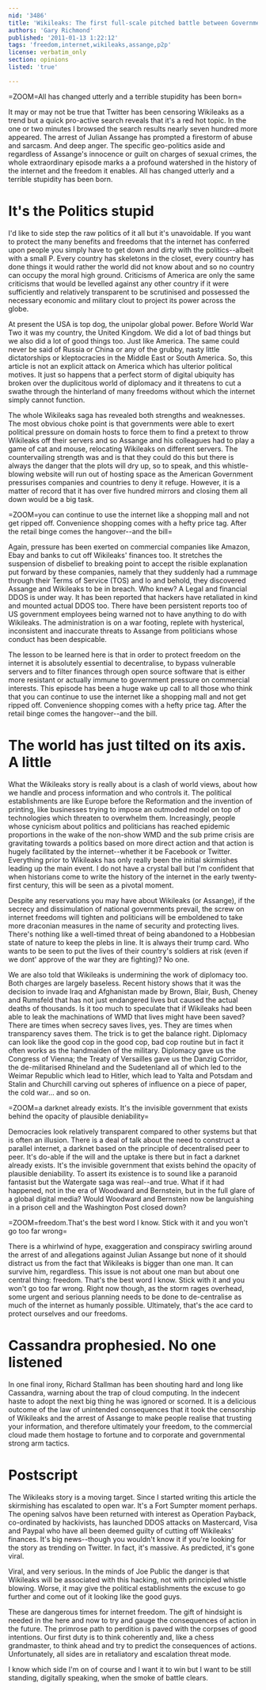 ```yaml
---
nid: '3486'
title: 'Wikileaks: The first full-scale pitched battle between Government and the Open Web'
authors: 'Gary Richmond'
published: '2011-01-13 1:22:12'
tags: 'freedom,internet,wikileaks,assange,p2p'
license: verbatim_only
section: opinions
listed: 'true'

---
```

=ZOOM=All has changed utterly and a terrible stupidity has been born=

It may or may not be true that Twitter has been censoring Wikileaks as a trend but a quick pro-active search reveals that it's a red hot topic. In the one or two minutes I browsed the search results nearly seven hundred more appeared. The arrest of Julian Assange has prompted a firestorm of abuse and sarcasm. And deep anger. The specific geo-politics aside and regardless of Assange's innocence or guilt on charges of sexual crimes, the whole extraordinary episode marks a a profound watershed in the history of the internet and the freedom it enables. All has changed utterly and a terrible stupidity has been born.

# It's the Politics stupid

I'd like to side step the raw politics of it all but it's unavoidable. If you want to protect the many benefits and freedoms that the internet has conferred upon people you simply have to get down and dirty with the politics--albeit with a small P. Every country has skeletons in the closet, every country has done things it would rather the world did not know about and so no country can occupy the moral high ground. Criticisms of America are only the same criticisms that would be levelled against any other country if it were sufficiently and relatively transparent to be scrutinised and possessed the necessary economic and military clout to project its power across the globe. 

At present the USA is top dog, the unipolar global power. Before World War Two it was my country, the United Kingdom. We did a lot of bad things but we also did a lot of good things too. Just like America. The same could never be said of Russia or China or any of the grubby, nasty little dictatorships or kleptocracies in the Middle East or South America. So, this article is not an explicit attack on America which has ulterior political motives. It just so happens that a perfect storm of digital ubiquity has broken over the duplicitous world of diplomacy and it threatens to cut a swathe through the hinterland of many freedoms without which the internet simply cannot function.

The whole Wikileaks saga has revealed both strengths and weaknesses. The most obvious choke point is that governments were able to exert political pressure on domain hosts to force them to find a pretext to throw Wikileaks off their servers and so Assange and his colleagues had to play a game of cat and mouse, relocating Wikileaks on different servers. The countervailing strength was and is that they could do this but there is always the danger that the plots will dry up, so to speak, and this whistle-blowing website will run out of hosting space as the American Government pressurises companies and countries to deny it refuge. However, it is a matter of record that it has over five hundred mirrors and closing them all down would be a big task.
 
=ZOOM=you can continue to use the internet like a shopping mall and not get ripped off. Convenience shopping comes with a hefty price tag. After the retail binge comes the hangover--and the bill=

Again, pressure has been exerted on commercial companies like Amazon, Ebay and banks to cut off Wikileaks' finances too. It stretches the suspension of disbelief to breaking point to accept the risible explanation put forward by these companies, namely that they suddenly had a rummage through their Terms of Service (TOS) and lo and behold, they discovered Assange and Wikileaks to be in breach. Who knew? A Legal and financial DDOS is under way. It has been reported that hackers have retaliated in kind and mounted actual DDOS too. There have been persistent reports too of US government employees being warned not to have anything to do with Wikileaks. The administration is on a war footing, replete with hysterical, inconsistent and inaccurate threats to Assange from politicians whose conduct has been despicable. 

The lesson to be learned here is that in order to protect freedom on the internet it is absolutely essential to decentralise, to bypass vulnerable servers and to filter finances through open source software that is either more resistant or actually immune to government pressure on commercial interests. This episode has been a huge wake up call to all those who think that you can continue to use the internet like a shopping mall and not get ripped off. Convenience shopping comes with a hefty price tag. After the retail binge comes the hangover--and the bill. 

# The world has just tilted on its axis. A little

What the Wikileaks story is really about is a clash of world views, about how we handle and process information and who controls it. The political establishments are like Europe before the Reformation and the invention of printing, like businesses trying to impose an outmoded model on top of technologies which threaten to overwhelm them. Increasingly, people whose cynicism about politics and politicians has reached epidemic proportions in the wake of the non-show WMD and the sub prime crisis are gravitating towards a politics based on more direct action and that action is hugely facilitated by the internet--whether it be Facebook or Twitter. Everything prior to Wikileaks has only really been the initial skirmishes leading up the main event. I do not have a crystal ball but I'm confident that when historians come to write the history of the internet in the early twenty-first century, this will be seen as a pivotal moment. 

Despite any reservations you may have about Wikileaks (or Assange), if the secrecy and dissimulation of national governments prevail, the screw on internet freedoms will tighten and politicians will be emboldened to take more draconian measures in the name of security and protecting lives. There's nothing like a well-timed threat of being abandoned to a Hobbesian state of nature to keep the plebs in line. It is always their trump card. Who wants to be seen to put the lives of their country's soldiers at risk (even if we dont' approve of the war they are fighting)? No one. 

We are also told that Wikileaks is undermining the work of diplomacy too. Both charges are largely baseless. Recent history shows that it was the decision to invade Iraq and Afghanistan made by Brown, Blair, Bush, Cheney and Rumsfeld that has not just endangered lives but caused the actual deaths of thousands. Is it too much to speculate that if Wikileaks had been able to leak the machinations of WMD that lives might have been saved? There are times when secrecy saves lives, yes. They are times when transparency saves them. The trick is to get the balance right. Diplomacy can look like the good cop in the good cop, bad cop routine but in fact it often works as the handmaiden of the military. Diplomacy gave us the Congress of Vienna; the Treaty of Versailles gave us the Danzig Corridor, the de-militarised Rhineland and the Sudetenland all of which led to the Weimar Republic which lead to Hitler, which lead to Yalta and Potsdam and Stalin and Churchill carving out spheres of influence on a piece of paper, the cold war... and so on.

=ZOOM=a darknet already exists. It's the invisible government that exists behind the opacity of plausible deniability=

Democracies look relatively transparent compared to other systems but that is often an illusion. There is a deal of talk about the need to construct a parallel internet, a darknet based on the principle of decentralised peer to peer. It's do-able if the will and the uptake is there but in fact a darknet already exists. It's the invisible government that exists behind the opacity of plausible deniability. To assert its existence is to sound like a paranoid fantasist but the Watergate saga was real--and true. What if it had happened, not in the era of Woodward and Bernstein, but in the full glare of a global digital media? Would Woodward and Bernstein now be languishing in a prison cell and the Washington Post closed down? 

=ZOOM=freedom.That's the best word I know. Stick with it and you won't go too far wrong=

There is a whirlwind of hype, exaggeration and conspiracy swirling around the arrest of and allegations against Julian Assange but none of it should distract us from the fact that Wikileaks is bigger than one man. It can survive him, regardless. This issue is not about one man but about one central thing: freedom. That's the best word I know. Stick with it and you won't go too far wrong. Right now though, as the storm rages overhead, some urgent and serious planning needs to be done to de-centralise as much of the internet as humanly possible. Ultimately, that's the ace card to protect ourselves and our freedoms. 

# Cassandra prophesied. No one listened

In one final irony, Richard Stallman has been shouting hard and long like Cassandra, warning about the trap of cloud computing. In the indecent haste to adopt the next big thing he was ignored or scorned. It is a delicious outcome of the law of unintended consequences that it took the censorship of Wikileaks and the arrest of Assange to make people realise that trusting your information, and therefore ultimately your freedom, to the commercial cloud made them hostage to fortune and to corporate and governmental strong arm tactics.

# Postscript

The Wikileaks story is a moving target. Since I started writing this article the skirmishing has escalated to open war. It's a Fort Sumpter moment perhaps. The opening salvos have been returned with interest as Operation Payback, co-ordinated by hackivists, has launched DDOS attacks on Mastercard, Visa and Paypal who have all been deemed guilty of cutting off Wikileaks' finances. It's big news--though you wouldn't know it if you're looking for the story as trending on Twitter. In fact, it's massive. As predicted, it's gone viral.

Viral, and very serious. In the minds of Joe Public the danger is that Wikileaks will be associated with this hacking, not with principled whistle blowing. Worse, it may give the political establishments the excuse to go further and come out of it looking like the good guys.

These are dangerous times for internet freedom. The gift of hindsight is needed in the here and now to try and gauge the consequences of action in the future. The primrose path to perdition is paved with the corpses of good intentions. Our first duty is to think coherently and, like a chess grandmaster, to think ahead and try to predict the consequences of actions. Unfortunately, all sides are in retaliatory and escalation threat mode. 

I know which side I'm on of course and I want it to win but I want to be still standing, digitally speaking, when the smoke of battle clears.
